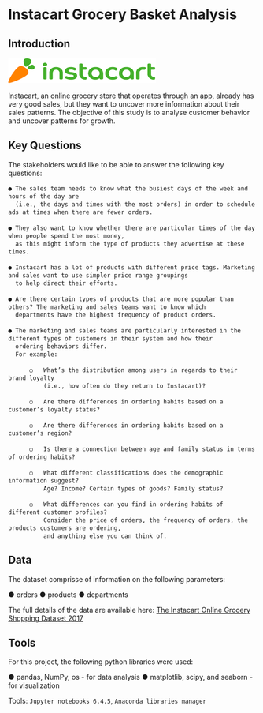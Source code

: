 # Instacart Grocery Basket Analysis


## Introduction

<img src="https://github.com/YJLdata/Instacart-Grocery-Basket-Analysis/blob/main/instacart_logo.png" width="300" height="50">

Instacart, an online grocery store that operates through an app, already has very good sales, but they want to uncover more information about their sales patterns. The objective of this study is to analyse customer behavior and uncover patterns for growth.

## Key Questions
The stakeholders would like to be able to answer the following key questions:
```
● The sales team needs to know what the busiest days of the week and hours of the day are 
  (i.e., the days and times with the most orders) in order to schedule ads at times when there are fewer orders.

● They also want to know whether there are particular times of the day when people spend the most money, 
  as this might inform the type of products they advertise at these times.

● Instacart has a lot of products with different price tags. Marketing and sales want to use simpler price range groupings 
  to help direct their efforts.

● Are there certain types of products that are more popular than others? The marketing and sales teams want to know which 
  departments have the highest frequency of product orders.

● The marketing and sales teams are particularly interested in the different types of customers in their system and how their 
  ordering behaviors differ. 
  For example:

      ○   What’s the distribution among users in regards to their brand loyalty 
          (i.e., how often do they return to Instacart)?

      ○   Are there differences in ordering habits based on a customer’s loyalty status?

      ○   Are there differences in ordering habits based on a customer’s region?

      ○   Is there a connection between age and family status in terms of ordering habits?
  
      ○   What different classifications does the demographic information suggest?
          Age? Income? Certain types of goods? Family status?
  
      ○   What differences can you find in ordering habits of different customer profiles? 
          Consider the price of orders, the frequency of orders, the products customers are ordering, 
          and anything else you can think of.
 ```
 
## Data

The dataset comprisse of information on the following parameters:

● orders
● products
● departments

The full details of the data are available here: [The Instacart Online Grocery Shopping Dataset 2017](https://www.instacart.com/datasets/grocery-shopping-2017)

## Tools

For this project, the following python libraries were used:

● pandas, NumPy, os - for data analysis
● matplotlib, scipy, and seaborn - for visualization

Tools: ```Jupyter notebooks 6.4.5```, ```Anaconda libraries manager```


